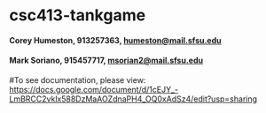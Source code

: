 # csc413-tankgame

#### Corey Humeston, 913257363, humeston@mail.sfsu.edu

#### Mark Soriano, 915457717, msorian2@mail.sfsu.edu

#To see documentation, please view: 
https://docs.google.com/document/d/1cEJY_-LmBRCC2vklx588DzMaAOZdnaPH4_OQ0xAdSz4/edit?usp=sharing
